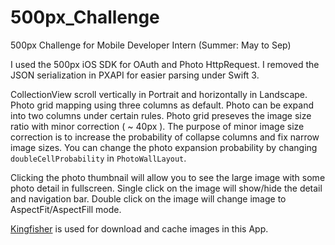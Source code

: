 # 500px_Challenge
500px Challenge for Mobile Developer Intern (Summer: May to Sep)

I used the 500px iOS SDK for OAuth and Photo HttpRequest. I removed the JSON serialization in PXAPI for easier parsing under Swift 3.

CollectionView scroll vertically in Portrait and horizontally in Landscape.
Photo grid mapping using three columns as default.
Photo can be expand into two columns under certain rules.
Photo grid preseves the image size ratio with minor correction ( ~ 40px ).
The purpose of minor image size correction is to increase the probability of collapse columns and fix narrow image sizes.
You can change the photo expansion probability by changing `doubleCellProbability` in `PhotoWallLayout`.

Clicking the photo thumbnail will allow you to see the large image with some photo detail in fullscreen.
Single click on the image will show/hide the detail and navigation bar.
Double click on the image will change image to AspectFit/AspectFill mode.

[Kingfisher](https://github.com/onevcat/Kingfisher) is used for download and cache images in this App.
